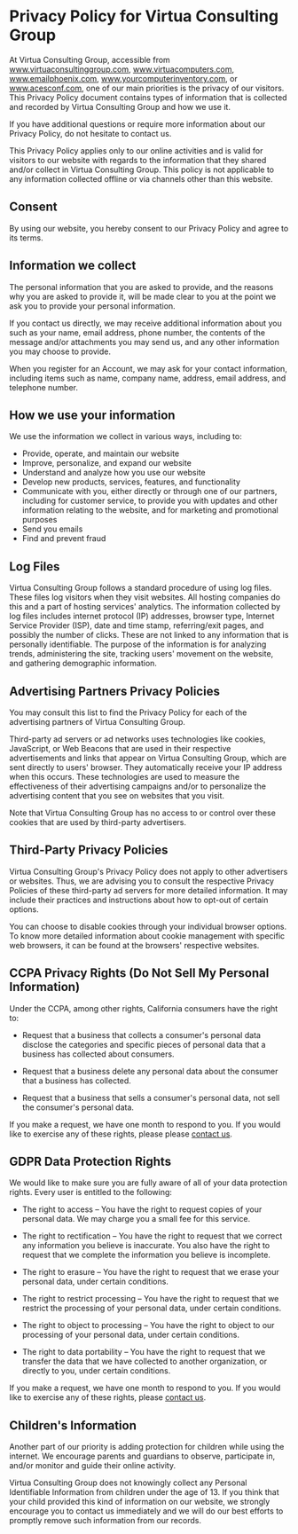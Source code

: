 # Privacy Policy for Virtua Consulting Group
At Virtua Consulting Group, accessible from www.virtuaconsultinggroup.com, www.virtuacomputers.com, www.emailphoenix.com, www.yourcomputerinventory.com, or www.acesconf.com, one of our main priorities is the privacy of our visitors. This Privacy Policy document contains types of information that is collected and recorded by Virtua Consulting Group and how we use it.

If you have additional questions or require more information about our Privacy Policy, do not hesitate to contact us.

This Privacy Policy applies only to our online activities and is valid for visitors to our website with regards to the information that they shared and/or collect in Virtua Consulting Group. This policy is not applicable to any information collected offline or via channels other than this website.

## Consent
By using our website, you hereby consent to our Privacy Policy and agree to its terms.

## Information we collect
The personal information that you are asked to provide, and the reasons why you are asked to provide it, will be made clear to you at the point we ask you to provide your personal information.

If you contact us directly, we may receive additional information about you such as your name, email address, phone number, the contents of the message and/or attachments you may send us, and any other information you may choose to provide.

When you register for an Account, we may ask for your contact information, including items such as name, company name, address, email address, and telephone number.

## How we use your information
We use the information we collect in various ways, including to:

* Provide, operate, and maintain our website
* Improve, personalize, and expand our website
* Understand and analyze how you use our website
* Develop new products, services, features, and functionality
* Communicate with you, either directly or through one of our partners, including for customer service, to provide you with updates and other information relating to the website, and for marketing and promotional purposes
* Send you emails
* Find and prevent fraud


## Log Files
Virtua Consulting Group follows a standard procedure of using log files. These files log visitors when they visit websites. All hosting companies do this and a part of hosting services' analytics. The information collected by log files includes internet protocol (IP) addresses, browser type, Internet Service Provider (ISP), date and time stamp, referring/exit pages, and possibly the number of clicks. These are not linked to any information that is personally identifiable. The purpose of the information is for analyzing trends, administering the site, tracking users' movement on the website, and gathering demographic information. 

## Advertising Partners Privacy Policies
You may consult this list to find the Privacy Policy for each of the advertising partners of Virtua Consulting Group.

Third-party ad servers or ad networks uses technologies like cookies, JavaScript, or Web Beacons that are used in their respective advertisements and links that appear on Virtua Consulting Group, which are sent directly to users' browser. They automatically receive your IP address when this occurs. These technologies are used to measure the effectiveness of their advertising campaigns and/or to personalize the advertising content that you see on websites that you visit.

Note that Virtua Consulting Group has no access to or control over these cookies that are used by third-party advertisers.

## Third-Party Privacy Policies
Virtua Consulting Group's Privacy Policy does not apply to other advertisers or websites. Thus, we are advising you to consult the respective Privacy Policies of these third-party ad servers for more detailed information. It may include their practices and instructions about how to opt-out of certain options. 

You can choose to disable cookies through your individual browser options. To know more detailed information about cookie management with specific web browsers, it can be found at the browsers' respective websites.

## CCPA Privacy Rights (Do Not Sell My Personal Information)
Under the CCPA, among other rights, California consumers have the right to:

* Request that a business that collects a consumer's personal data disclose the categories and specific pieces of personal data that a business has collected about consumers.

* Request that a business delete any personal data about the consumer that a business has collected.

* Request that a business that sells a consumer's personal data, not sell the consumer's personal data.

If you make a request, we have one month to respond to you. If you would like to exercise any of these rights, please please [contact us](https://yourcomputerinventory.com/contact-us/).

## GDPR Data Protection Rights
We would like to make sure you are fully aware of all of your data protection rights. Every user is entitled to the following:

* The right to access – You have the right to request copies of your personal data. We may charge you a small fee for this service.

* The right to rectification – You have the right to request that we correct any information you believe is inaccurate. You also have the right to request that we complete the information you believe is incomplete.

* The right to erasure – You have the right to request that we erase your personal data, under certain conditions.

* The right to restrict processing – You have the right to request that we restrict the processing of your personal data, under certain conditions.

* The right to object to processing – You have the right to object to our processing of your personal data, under certain conditions.

* The right to data portability – You have the right to request that we transfer the data that we have collected to another organization, or directly to you, under certain conditions.

If you make a request, we have one month to respond to you. If you would like to exercise any of these rights, please [contact us](https://yourcomputerinventory.com/contact-us/).

## Children's Information
Another part of our priority is adding protection for children while using the internet. We encourage parents and guardians to observe, participate in, and/or monitor and guide their online activity.

Virtua Consulting Group does not knowingly collect any Personal Identifiable Information from children under the age of 13. If you think that your child provided this kind of information on our website, we strongly encourage you to contact us immediately and we will do our best efforts to promptly remove such information from our records.
